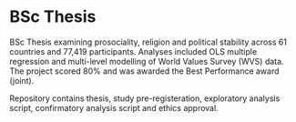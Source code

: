 # BSc Thesis
BSc Thesis examining prosociality, religion and political stability across 61 countries and 77,419 participants. Analyses included OLS multiple regression and multi-level modelling of World Values Survey (WVS) data. The project scored 80% and was awarded the Best Performance award (joint).

Repository contains thesis, study pre-registeration, exploratory analysis script, confirmatory analysis script and ethics approval.
